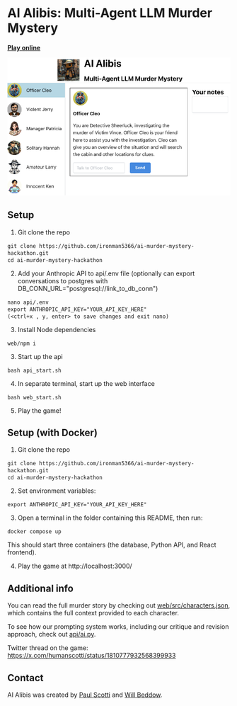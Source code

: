 # AI Alibis: Multi-Agent LLM Murder Mystery

**[Play online](https://ai-murder-mystery.onrender.com)**
<div align="center">
<a href="https://ai-murder-mystery.onrender.com/" target="_blank">
<img alt="Ai Alibis Logo" src="web/src/assets/screenshot.png" max-width="80%">
</div>
</a>

## Setup
1. Git clone the repo
```
git clone https://github.com/ironman5366/ai-murder-mystery-hackathon.git
cd ai-murder-mystery-hackathon
```
2. Add your Anthropic API to api/.env file (optionally can export conversations to postgres with DB_CONN_URL="postgresql://link_to_db_conn")
```
nano api/.env
export ANTHROPIC_API_KEY="YOUR_API_KEY_HERE"
(<ctrl+x , y, enter> to save changes and exit nano)
```
3. Install Node dependencies
```
web/npm i
```
3. Start up the api
```
bash api_start.sh
```
4. In separate terminal, start up the web interface
```
bash web_start.sh
```
5. Play the game!

## Setup (with Docker)

1. Git clone the repo

```
git clone https://github.com/ironman5366/ai-murder-mystery-hackathon.git
cd ai-murder-mystery-hackathon
```

2. Set environment variables:

```
export ANTHROPIC_API_KEY="YOUR_API_KEY_HERE"
```

3. Open a terminal in the folder containing this README, then run:

```
docker compose up
```

This should start three containers (the database, Python API, and React frontend).

4. Play the game at http://localhost:3000/

## Additional info

You can read the full murder story by checking out [web/src/characters.json](https://github.com/ironman5366/ai-murder-mystery-hackathon/blob/main/web/src/characters.json), which contains the full context provided to each character.

To see how our prompting system works, including our critique and revision approach, check out [api/ai.py](https://github.com/ironman5366/ai-murder-mystery-hackathon/blob/main/api/ai.py).

Twitter thread on the game: https://x.com/humanscotti/status/1810777932568399933

## Contact

AI Alibis was created by [Paul Scotti](https://paulscotti.github.io/) and [Will Beddow](https://www.willbeddow.com/).

